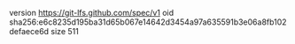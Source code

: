 version https://git-lfs.github.com/spec/v1
oid sha256:e6c8235d195ba31d65b067e14642d3454a97a635591b3e06a8fb102defaece6d
size 511
